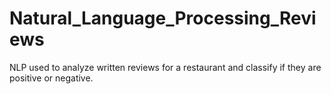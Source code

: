 # Natural_Language_Processing_Reviews
NLP used to analyze written reviews for a restaurant and classify if they are positive or negative.
